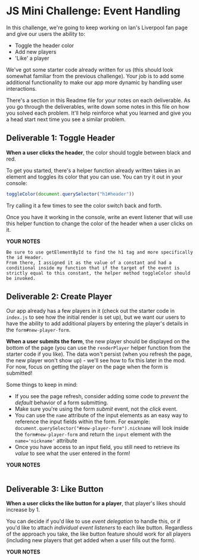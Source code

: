 # JS Mini Challenge: Event Handling

In this challenge, we're going to keep working on Ian's Liverpool fan page and give our users the ability to:

- Toggle the header color
- Add new players
- 'Like' a player 

We've got some starter code already written for us (this should look somewhat familiar from the previous challenge). Your job is to add some additional functionality to make our app more dynamic by handling user interactions.

There's a section in this Readme file for your notes on each deliverable. As you go through the deliverables, write down some notes in this file on how you solved each problem. It'll help reinforce what you learned and give you a head start next time you see a similar problem.

## Deliverable 1: Toggle Header

**When a user clicks the header**, the color should toggle between black and red. 

To get you started, there's a helper function already written takes in an element and toggles its color that you can use. You can try it out in your console:

```js
toggleColor(document.querySelector("h1#header"))
```

Try calling it a few times to see the color switch back and forth. 

Once you have it working in the console, write an event listener that will use this helper function to change the color of the header when a user clicks on it.

**YOUR NOTES**
```
Be sure to use getElementById to find the h1 tag and more specifically the id Header.
From there, I assigned it as the value of a constant and had a conditional inside my function that if the target of the event is strictly equal to this constant, the helper method toggleColor should be invoked.

```

## Deliverable 2: Create Player

Our app already has a few players in it (check out the starter code in `index.js` to see how the initial render is set up), but we want our users to have the ability to add additional players by entering the player's details in the `form#new-player-form`.

**When a user submits the form**, the new player should be displayed on the bottom of the page (you can use the `renderPlayer` helper function from the starter code if you like). The data won't persist (when you refresh the page, the new player won't show up) - we'll see how to fix this later in the mod. For now, focus on getting the player on the page when the form is submitted!

Some things to keep in mind:
- If you see the page refresh, consider adding some code to *prevent* the *default* behavior of a form submitting.
- Make sure you're using the form *submit* event, not the *click* event.
- You can use the `name` attribute of the input elements as an easy way to reference the input fields within the form. For example: `document.querySelector("#new-player-form").nickname` will look inside the `form#new-player-form` and return the `input` element with the `name='nickname'` attribute
- Once you have access to an input field, you still need to retrieve its *value* to see what the user entered in the form!

**YOUR NOTES**
```

```

## Deliverable 3: Like Button

**When a user clicks the like button for a player**, that player's likes should increase by 1. 

You can decide if you'd like to use *event delegation* to handle this, or if you'd like to attach *individual event listeners* to each like button. Regardless of the approach you take, the like button feature should work for all players (including new players that get added when a user fills out the form).

**YOUR NOTES**
```

```
